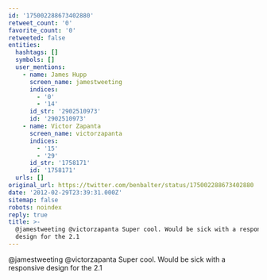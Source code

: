 ```yaml
---
id: '175002288673402880'
retweet_count: '0'
favorite_count: '0'
retweeted: false
entities:
  hashtags: []
  symbols: []
  user_mentions:
    - name: James Hupp
      screen_name: jamestweeting
      indices:
        - '0'
        - '14'
      id_str: '2902510973'
      id: '2902510973'
    - name: Victor Zapanta
      screen_name: victorzapanta
      indices:
        - '15'
        - '29'
      id_str: '1758171'
      id: '1758171'
  urls: []
original_url: https://twitter.com/benbalter/status/175002288673402880
date: '2012-02-29T23:39:31.000Z'
sitemap: false
robots: noindex
reply: true
title: >-
  @jamestweeting @victorzapanta Super cool. Would be sick with a responsive
  design for the 2.1
---
```


@jamestweeting @victorzapanta Super cool. Would be sick with a responsive design for the 2.1